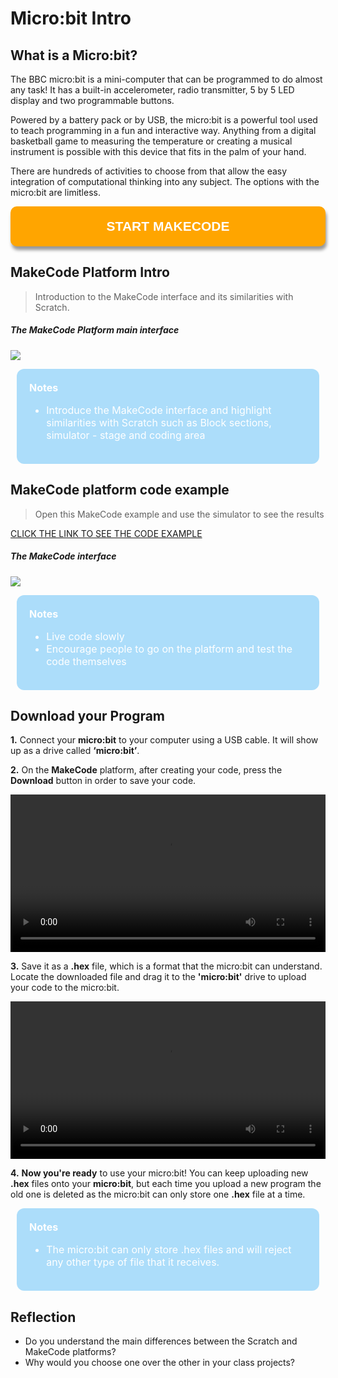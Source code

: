 
# Micro:bit Intro

## What is a Micro:bit?
The BBC micro:bit is a mini-computer that can be programmed to do almost any task! It has a built-in accelerometer, radio transmitter, 5 by 5 LED display and two programmable buttons.

Powered by a battery pack or by USB, the micro:bit is a powerful tool used to teach programming in a fun and interactive way.
Anything from a digital basketball game to measuring the temperature or creating a musical instrument is possible with this device that fits in the palm of your hand.

There are hundreds of activities to choose from that allow the easy integration of computational thinking into any subject. The options with the micro:bit are limitless.


<button style="width: 100%; padding: 20px; cursor: pointer; box-shadow: 6px 6px 5px; #999; -webkit-box-shadow: 2px 6px 5px #999; -moz-box-shadow: 6px 6px 5px #999; font-weight: bold; background: orange; color: white; border-radius: 10px; border: 0px solid #999; font-size: 150%;" onclick=" window.open('https://makecode.microbit.org/','_blank')">START MAKECODE</button>

## MakeCode Platform Intro
> Introduction to the MakeCode interface and its similarities with Scratch.

##### The MakeCode Platform main interface
![](/assets/images/pm-mb0/mb0-1.png)

<div style="color:white;font-size:1rem;background-color:#ACDDFA; margin:10px; padding:20px; border-radius:12px">
<strong>Notes</strong>
	<ul>
		<li>Introduce the MakeCode interface and highlight similarities with Scratch such as Block sections, simulator - stage and coding area</li>
	</ul>
</div>

## MakeCode platform code example
> Open this MakeCode example and use the simulator to see the results

[CLICK THE LINK TO SEE THE CODE EXAMPLE](https://makecode.microbit.org/_ccXHpiRv83f8)

##### The MakeCode interface
![](/assets/images/pm-mb0/mb0-2.png)

<div style="color:white;font-size:1rem;background-color:#ACDDFA; margin:10px; padding:20px; border-radius:12px">
<strong>Notes</strong>
	<ul>
		<li>Live code slowly</li>
        <li>Encourage people to go on the platform and test the code themselves</li>
	</ul>
</div>

## Download your Program
**1.** Connect your **micro:bit** to your computer using a USB cable. It will show up as a drive called **‘micro:bit’**.

**2.** On the **MakeCode** platform, after creating your code, press the **Download** button in order to save your code.

<video width="100%" height="" controls>
    <source src="/assets/images/videos/A.mp4" type="video/mp4">
</video>

**3.** Save it as a **.hex** file, which is a format that the micro:bit can understand. Locate the downloaded file and drag it to the **'micro:bit'** drive to upload your code to the micro:bit.
	
<video width="100%" height="" controls>
    <source src="/assets/images/videos/B.mp4" type="video/mp4">
</video>

**4.** **Now you're ready** to use your micro:bit! You can keep uploading new **.hex** files onto your **micro:bit**, but each time you upload a new program the old one is deleted as the micro:bit can only store one **.hex** file at a time.

<div style="color:white;font-size:1rem;background-color:#ACDDFA; margin:10px; padding:20px; border-radius:12px">
<strong>Notes</strong>
	<ul>
		<li>The micro:bit can only store .hex files and will reject any other type of file that it receives.</li>
	</ul>
</div>

## Reflection
* Do you understand the main differences between the Scratch and MakeCode platforms?
* Why would you choose one over the other in your class projects?